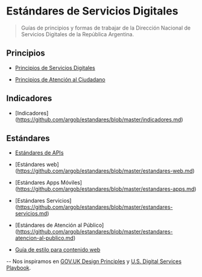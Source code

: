 # Estándares de Servicios Digitales

> Guías de principios y formas de trabajar de la Dirección Nacional de Servicios Digitales de la República Argentina.

## Principios

* [Principios de Servicios Digitales](principios.md)

* [Principios de Atención al Ciudadano](principios-de-atencion.md)

## Indicadores

* [Indicadores] (https://github.com/argob/estandares/blob/master/indicadores.md)

## Estándares

* [Estándares de APIs](estandares-apis.md)

* [Estándares web] (https://github.com/argob/estandares/blob/master/estandares-web.md)

* [Estándares Apps Móviles] (https://github.com/argob/estandares/blob/master/estandares-apps.md)

* [Estándares Servicios] (https://github.com/argob/estandares/blob/master/estandares-servicios.md)

* [Estándares de Atención al Público] (https://github.com/argob/estandares/blob/master/estandares-atencion-al-publico.md)

* [Guía de estilo para contenido web](contenido-web.md)



--
Nos inspiramos en [GOV.UK Design Principles](https://www.gov.uk/design-principles) y [U.S. Digital Services Playbook](https://playbook.cio.gov/).
